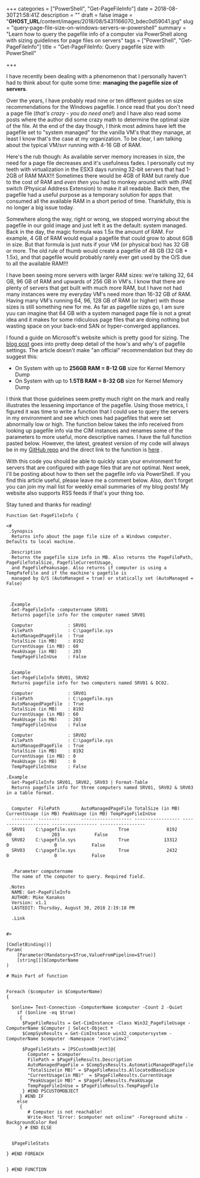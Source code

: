 +++
categories = ["PowerShell", "Get-PageFileInfo"]
date = 2018-08-30T21:58:41Z
description = ""
draft = false
image = "__GHOST_URL__/content/images/2018/08/5431166070_bdec0d59041.jpg"
slug = "query-page-file-size-on-windows-servers-w-powershell"
summary = "Learn how to query the pagefile info of a computer via PowerShell along with sizing guidelines for page files on servers"
tags = ["PowerShell", "Get-PageFileInfo"]
title = "Get-PageFileInfo: Query pagefile size with PowerShell"

+++


I have recently been dealing with a phenomenon that I personally haven't had to think about for quite some time: **managing the pagefile size of servers**. 

Over the years, I have probably read nine or ten different guides on size recommendations for the Windows pagefile. I once read that you don't need a page file (*that's crazy - you do need one*!) and I have also read some posts where the author did some crazy math to determine the optimal size of the file. At the end of the day though, I think most admins have left the pagefile set to "system managed" for the vanilla VM's that they manage, at least I know that's the case at my organization. To be clear, I am talking about the typical VM/svr running with 4-16 GB of RAM. 

Here's the rub though: As available server memory increases in size, the need for a page file decreases and it's usefulness fades. I personally cut my teeth with virtualization in the ESX3 days running 32-bit servers that had 1-2GB of RAM MAX!!! Sometimes there would be 4GB of RAM but rarely due to the cost of RAM and *even then* you had to monkey around with with /PAE switch (Physical Address Extension) to make it all readable. Back then, the pagefile had a useful purpose as a temporary solution for apps that consumed all the available  RAM in a short period of time. Thankfully, this is no longer a big issue today. 

Somewhere along the way, right or wrong, we stopped worrying about the pagefile in our gold image and just left it as the default: system managed. Back in the day, the magic formula was 1.5x the amount of RAM. For example, 4 GB of RAM would equal a pagefile that could grow to about 6GB in size. But that formula is just nuts if your VM (or physical box) has 32 GB or more. The old rule of thumb would create a pagefile of 48 GB (32 GB * 1.5x), and that pagefile would probably rarely ever get used by the O/S due to all the available RAM!!!

I have been seeing more servers with larger RAM sizes: we're talking 32, 64 GB, 96 GB of RAM and upwards of 256 GB in VM's. I know that there are plenty of servers that get built with much more RAM, but I have not had many instances were my everyday VM's need more than 16-32 GB of RAM. Having many VM's running 64, 96, 128 GB of RAM (or higher) with those sizes is still something new for me. As far as pagefile sizes go, I am sure yuu can imagine that 64 GB with a system managed page file is not a great idea and it makes for some ridiculous page files that are doing nothing but wasting space on your back-end SAN or hyper-converged appliances. 

I found a guide on Microsoft's website which is pretty good for sizing. The [blog post](https://blogs.technet.microsoft.com/motiba/2015/10/15/page-file-the-definitive-guide/) goes into pretty deep detail of the how's and why's of pagefile settings. The article doesn't make "an official" recommendation but they do suggest this:
- On System with up to **256GB RAM =  8-12 GB** size for Kernel Memory Dump
- On System with up to **1.5TB RAM = 8-32 GB** size for Kernel Memory Dump

I think that those guidelines seem pretty much right on the mark and really illustrates the lessening importance of the pagefile. Using those metrics, I figured it was time to write a function that I could use to query the servers in my environment and see which ones had pagefiles that were set abnormally low or high. The function below takes the info received from looking up pagefile info via the CIM instances and renames some of the parameters to more useful, more descriptive names. I have the full function pasted below. However, the latest, greatest version of my code will always be in my [GitHub repo](https://github.com/compwiz32/) and the direct link to the function is [here](https://github.com/compwiz32/PowerShell/blob/master/Inventory-Tools/Get-PageFileInfo.ps1) .

With this code you should be able to quickly scan your environment for servers that are configured with page files that are not optimal. Next week, I'll be posting about how to then set the pagefile info via PowerShell. If you find this article useful, please leave me a comment below. Also, don't forget you can join my mail list for weekly email summaries of my blog posts! My website also supports RSS feeds if that's your thing too. 

Stay tuned and thanks for reading!

```
Function Get-PageFileInfo {

<# 
 .Synopsis 
  Returns info about the page file size of a Windows computer. Defaults to local machine. 

 .Description 
  Returns the pagefile size info in MB. Also returns the PageFilePath, PageFileTotalSize, PagefileCurrentUsage,
  and PageFilePeakusage. Also returns if computer is using a TempPafeFile and if the machine's pagefile is
  managed by O/S (AutoManaged = true) or statically set (AutoManaged = False)

  

 .Example 
  Get-PageFileInfo -computername SRV01
  Returns pagefile info for the computer named SRV01

  Computer             : SRV01
  FilePath             : C:\pagefile.sys
  AutoManagedPageFile  : True
  TotalSize (in MB)    : 8192
  CurrentUsage (in MB) : 60
  PeakUsage (in MB)    : 203
  TempPageFileInUse    : False


 .Example 
  Get-PageFileInfo SRV01, SRV02
  Returns pagefile info for two computers named SRV01 & DC02.

  Computer             : SRV01
  FilePath             : C:\pagefile.sys
  AutoManagedPageFile  : True
  TotalSize (in MB)    : 8192
  CurrentUsage (in MB) : 60
  PeakUsage (in MB)    : 203
  TempPageFileInUse    : False

  Computer             : SRV02
  FilePath             : C:\pagefile.sys
  AutoManagedPageFile  : True
  TotalSize (in MB)    : 8192
  CurrentUsage (in MB) : 0
  PeakUsage (in MB)    : 0
  TempPageFileInUse    : False

.Example 
  Get-PageFileInfo SRV01, SRV02, SRV03 | Format-Table
  Returns pagefile info for three computers named SRV01, SRV02 & SRV03 in a table format.


  Computer  FilePath        AutoManagedPageFile TotalSize (in MB) CurrentUsage (in MB) PeakUsage (in MB) TempPageFileInUse
  --------  --------        ------------------- ----------------- -------------------- ----------------- -----------------
  SRV01    C:\pagefile.sys                True              8192                   60               203             False
  SRV02    C:\pagefile.sys                True             13312                    0                 0             False
  SRV03    C:\pagefile.sys                True              2432                    0                 0             False

 
  .Parameter computername 
  The name of the computer to query. Required field.

 .Notes 
  NAME: Get-PageFileInfo 
  AUTHOR: Mike Kanakos 
  Version: v1.1
  LASTEDIT: Thursday, August 30, 2018 2:19:18 PM
  
  .Link 
  
  
#> 

[CmdletBinding()]
Param(
    [Parameter(Mandatory=$True,ValueFromPipeline=$True)]  
    [string[]]$ComputerName
)

# Main Part of function


Foreach ($computer in $ComputerName)
{

  $online= Test-Connection -ComputerName $computer -Count 2 -Quiet
    if ($online -eq $true)
     {
      $PageFileResults = Get-CimInstance -Class Win32_PageFileUsage -ComputerName $Computer | Select-Object *
      $CompSysResults = Get-CimInstance win32_computersystem -ComputerName $computer -Namespace 'root\cimv2'
    
      $PageFileStats = [PSCustomObject]@{
        Computer = $computer
        FilePath = $PageFileResults.Description
        AutoManagedPageFile = $CompSysResults.AutomaticManagedPagefile
        "TotalSize(in MB)" = $PageFileResults.AllocatedBaseSize
        "CurrentUsage(in MB)"  = $PageFileResults.CurrentUsage
        "PeakUsage(in MB)" = $PageFileResults.PeakUsage
        TempPageFileInUse = $PageFileResults.TempPageFile
      } #END PSCUSTOMOBJECT
     } #END IF
    else
     {
        # Computer is not reachable!
        Write-Host "Error: $computer not online" -Foreground white -BackgroundColor Red
     } # END ELSE


  $PageFileStats
 
} #END FOREACH


} #END FUNCTION
```

